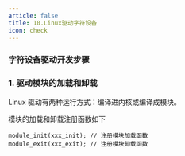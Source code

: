 ```yaml
---
article: false
title: 10.Linux驱动字符设备
icon: check
---
```


### 字符设备驱动开发步骤


### 1. 驱动模块的加载和卸载
Linux 驱动有两种运行方式：编译进内核或编译成模块。

模块的加载和卸载注册函数如下
```text
module_init(xxx_init); // 注册模块加载函数
module_exit(xxx_exit); // 注册模块卸载函数
```





































